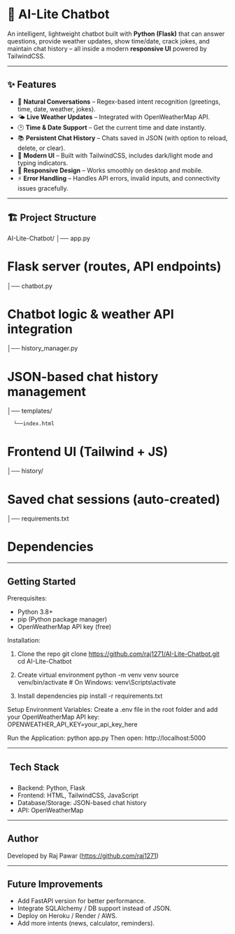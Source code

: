 # 🤖 AI-Lite Chatbot  

An intelligent, lightweight chatbot built with **Python (Flask)** that can answer questions, provide weather updates, show time/date, crack jokes, and maintain chat history – all inside a modern **responsive UI** powered by TailwindCSS.  

---

## ✨ Features  
- 💬 **Natural Conversations** – Regex-based intent recognition (greetings, time, date, weather, jokes).  
- 🌤️ **Live Weather Updates** – Integrated with OpenWeatherMap API.  
- 🕑 **Time & Date Support** – Get the current time and date instantly.  
- 📚 **Persistent Chat History** – Chats saved in JSON (with option to reload, delete, or clear).  
- 🎨 **Modern UI** – Built with TailwindCSS, includes dark/light mode and typing indicators.  
- 📱 **Responsive Design** – Works smoothly on desktop and mobile.  
- ⚡ **Error Handling** – Handles API errors, invalid inputs, and connectivity issues gracefully.  

---

## 🏗️ Project Structure

AI-Lite-Chatbot/
│── app.py              
# Flask server (routes, API endpoints)
│── chatbot.py          
# Chatbot logic & weather API integration
│── history_manager.py  
# JSON-based chat history management
│── templates/

      └──index.html      
# Frontend UI (Tailwind + JS)
│── history/           
 # Saved chat sessions (auto-created)
│── requirements.txt    
# Dependencies  

------------------------------------------------------------
 Getting Started
------------------------------------------------------------
Prerequisites:
- Python 3.8+
- pip (Python package manager)
- OpenWeatherMap API key (free)

Installation:
1. Clone the repo
   git clone https://github.com/raj1271/AI-Lite-Chatbot.git
   cd AI-Lite-Chatbot

2. Create virtual environment
   python -m venv venv
   source venv/bin/activate   # On Windows: venv\Scripts\activate

3. Install dependencies
   pip install -r requirements.txt

Setup Environment Variables:
Create a .env file in the root folder and add your OpenWeatherMap API key:
   OPENWEATHER_API_KEY=your_api_key_here

Run the Application:
   python app.py
Then open: http://localhost:5000  

------------------------------------------------------------
 Tech Stack
------------------------------------------------------------
- Backend: Python, Flask
- Frontend: HTML, TailwindCSS, JavaScript
- Database/Storage: JSON-based chat history
- API: OpenWeatherMap  

------------------------------------------------------------
 Author
------------------------------------------------------------
Developed by Raj Pawar (https://github.com/raj1271) 

------------------------------------------------------------
 Future Improvements
------------------------------------------------------------
- Add FastAPI version for better performance.
- Integrate SQLAlchemy / DB support instead of JSON.
- Deploy on Heroku / Render / AWS.
- Add more intents (news, calculator, reminders).  